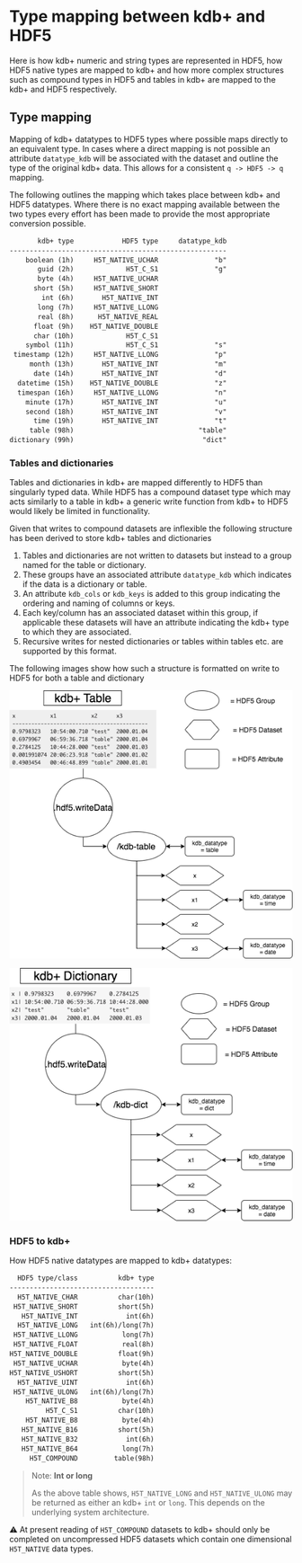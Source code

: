 # Type mapping between kdb+ and HDF5 

Here is how kdb+ numeric and string types are represented in HDF5, how HDF5 native types are mapped to kdb+ and how more complex structures such as compound types in HDF5 and tables in kdb+ are mapped to the kdb+ and HDF5 respectively.

## Type mapping

Mapping of kdb+ datatypes to HDF5 types where possible maps directly to an equivalent type. In cases where a direct mapping is not possible an attribute `datatype_kdb` will be associated with the dataset and outline the type of the original kdb+ data. This allows for a consistent `q -> HDF5 -> q` mapping.

The following outlines the mapping which takes place between kdb+ and HDF5 datatypes. Where there is no exact mapping available between the two types every effort has been made to provide the most appropriate conversion possible.

```txt
       kdb+ type            HDF5 type     datatype_kdb
------------------------------------------------------
    boolean (1h)     H5T_NATIVE_UCHAR              "b"
       guid (2h)             H5T_C_S1              "g"
       byte (4h)     H5T_NATIVE_UCHAR                 
      short (5h)     H5T_NATIVE_SHORT                 
        int (6h)       H5T_NATIVE_INT                 
       long (7h)     H5T_NATIVE_LLONG                 
       real (8h)      H5T_NATIVE_REAL                 
      float (9h)    H5T_NATIVE_DOUBLE                 
      char (10h)             H5T_C_S1                 
    symbol (11h)             H5T_C_S1              "s"
 timestamp (12h)     H5T_NATIVE_LLONG              "p"
     month (13h)       H5T_NATIVE_INT              "m"
      date (14h)       H5T_NATIVE_INT              "d"
  datetime (15h)    H5T_NATIVE_DOUBLE              "z"
  timespan (16h)     H5T_NATIVE_LLONG              "n"
    minute (17h)       H5T_NATIVE_INT              "u"
    second (18h)       H5T_NATIVE_INT              "v"
      time (19h)       H5T_NATIVE_INT              "t"
     table (98h)                               "table"
dictionary (99h)                                "dict"
```


### Tables and dictionaries

Tables and dictionaries in kdb+ are mapped differently to HDF5 than singularly typed data. While HDF5 has a compound dataset type which may acts similarly to a table in kdb+ a generic write function from kdb+ to HDF5 would likely be limited in functionality.

Given that writes to compound datasets are inflexible the following structure has been derived to store kdb+ tables and dictionaries

1. Tables and dictionaries are not written to datasets but instead to a group named for the table or dictionary.
2. These groups have an associated attribute `datatype_kdb` which indicates if the data is a dictionary or table.
3. An attribute `kdb_cols` or `kdb_keys` is added to this group indicating the ordering and naming of columns or keys.
4. Each key/column has an associated dataset within this group, if applicable these datasets will have an attribute indicating the kdb+ type to which they are associated.
5. Recursive writes for nested dictionaries or tables within tables etc. are supported by this format.

The following images show how such a structure is formatted on write to HDF5 for both a table and dictionary

![Figure 1](img/hdf5_kdb_table.png)

![Figure 2](img/hdf5_kdb_dict.png)

### HDF5 to kdb+

How HDF5 native datatypes are mapped to kdb+ datatypes:

```txt
  HDF5 type/class          kdb+ type
------------------------------------
  H5T_NATIVE_CHAR          char(10h)
 H5T_NATIVE_SHORT          short(5h)
   H5T_NATIVE_INT            int(6h)
  H5T_NATIVE_LONG   int(6h)/long(7h)
 H5T_NATIVE_LLONG           long(7h)
 H5T_NATIVE_FLOAT           real(8h)
H5T_NATIVE_DOUBLE          float(9h)
 H5T_NATIVE_UCHAR           byte(4h)
H5T_NATIVE_USHORT          short(5h)
  H5T_NATIVE_UINT            int(6h)
 H5T_NATIVE_ULONG   int(6h)/long(7h)
    H5T_NATIVE_B8           byte(4h)
         H5T_C_S1          char(10h)
    H5T_NATIVE_B8           byte(4h)
   H5T_NATIVE_B16          short(5h)
   H5T_NATIVE_B32            int(6h)
   H5T_NATIVE_B64           long(7h)
     H5T_COMPOUND         table(98h)
```

> Note: **Int or long**
>
> As the above table shows, `H5T_NATIVE_LONG` and `H5T_NATIVE_ULONG` may be returned as either an kdb+ `int` or `long`. This depends on the underlying system architecture.

:warning: At present reading of `H5T_COMPOUND` datasets to kdb+ should only be completed on uncompressed HDF5 datasets which contain one dimensional `H5T_NATIVE` data types.



